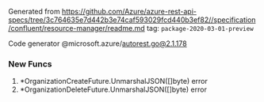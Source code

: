 Generated from https://github.com/Azure/azure-rest-api-specs/tree/3c764635e7d442b3e74caf593029fcd440b3ef82//specification/confluent/resource-manager/readme.md tag: `package-2020-03-01-preview`

Code generator @microsoft.azure/autorest.go@2.1.178


### New Funcs

1. *OrganizationCreateFuture.UnmarshalJSON([]byte) error
1. *OrganizationDeleteFuture.UnmarshalJSON([]byte) error
